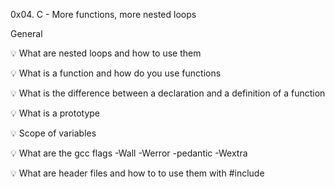 0x04. C - More functions, more nested loops

General

💡 What are nested loops and how to use them

💡 What is a function and how do you use functions

💡 What is the difference between a declaration and a definition of a function

💡 What is a prototype

💡 Scope of variables

💡 What are the gcc flags -Wall -Werror -pedantic -Wextra

💡 What are header files and how to to use them with #include
